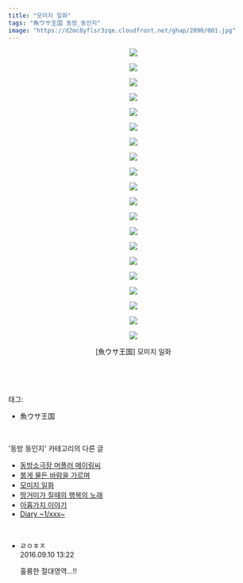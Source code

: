 ```yaml
---
title: "모미지 일화"
tags: "魚ウサ王国 동방_동인지"
image: "https://d2mc8yflsr3zqe.cloudfront.net/ghap/2090/001.jpg"
---
```

<div class="article">
<p style="text-align: center; clear: none; float: none;"><img src="{{ site.imgserver2 }}/ghap/2090/001.jpg"/></p>
<p style="text-align: center; clear: none; float: none;"><img src="{{ site.imgserver2 }}/ghap/2090/002.jpg"/></p>
<p style="text-align: center; clear: none; float: none;"><img src="{{ site.imgserver2 }}/ghap/2090/003.jpg"/></p>
<p style="text-align: center; clear: none; float: none;"><img src="{{ site.imgserver2 }}/ghap/2090/004.jpg"/></p>
<p style="text-align: center; clear: none; float: none;"><img src="{{ site.imgserver2 }}/ghap/2090/005.jpg"/></p>
<p style="text-align: center; clear: none; float: none;"><img src="{{ site.imgserver2 }}/ghap/2090/006.jpg"/></p>
<p style="text-align: center; clear: none; float: none;"><img src="{{ site.imgserver2 }}/ghap/2090/007.jpg"/></p>
<p style="text-align: center; clear: none; float: none;"><img src="{{ site.imgserver2 }}/ghap/2090/008.jpg"/></p>
<p style="text-align: center; clear: none; float: none;"><img src="{{ site.imgserver2 }}/ghap/2090/009.jpg"/></p>
<p style="text-align: center; clear: none; float: none;"><img src="{{ site.imgserver2 }}/ghap/2090/010.jpg"/></p>
<p style="text-align: center; clear: none; float: none;"><img src="{{ site.imgserver2 }}/ghap/2090/011.jpg"/></p>
<p style="text-align: center; clear: none; float: none;"><img src="{{ site.imgserver2 }}/ghap/2090/012.jpg"/></p>
<p style="text-align: center; clear: none; float: none;"><img src="{{ site.imgserver2 }}/ghap/2090/013.jpg"/></p>
<p style="text-align: center; clear: none; float: none;"><img src="{{ site.imgserver2 }}/ghap/2090/014.jpg"/></p>
<p style="text-align: center; clear: none; float: none;"><img src="{{ site.imgserver2 }}/ghap/2090/015.jpg"/></p>
<p style="text-align: center; clear: none; float: none;"><img src="{{ site.imgserver2 }}/ghap/2090/016.jpg"/></p>
<p style="text-align: center; clear: none; float: none;"><img src="{{ site.imgserver2 }}/ghap/2090/017.jpg"/></p>
<p style="text-align: center; clear: none; float: none;"><img src="{{ site.imgserver2 }}/ghap/2090/018.jpg"/></p>
<p style="text-align: center; clear: none; float: none;"><img src="{{ site.imgserver2 }}/ghap/2090/019.jpg"/></p>
<p style="text-align: center; clear: none; float: none;"><img src="{{ site.imgserver2 }}/ghap/2090/020.jpg"/></p>
<p style="text-align: center; clear: none; float: none;">[魚ウサ王国] 모미지 일화</p>
<p><br/></p>
</div><br/>
<div class="tagTrail">
<p>태그: </p>
<ul>
<li>魚ウサ王国</li>
</ul>
</div><br/>
<div class="another">
<p>'동방 동인지' 카테고리의 다른 글</p>
<ul>
<li><a href="/ghap_2093">동방소극장 머플러 메이링씨</a></li>
<li><a href="/ghap_2091">붉게 물든 바람을 가르며</a></li>
<li><a href="/ghap_2090">모미지 일화</a></li>
<li><a href="/ghap_2089">땅거미가 질때의 행복의 노래</a></li>
<li><a href="/ghap_2088">아홉가지 이야기</a></li>
<li><a href="/ghap_2087">Diary   ~1/xxx~</a></li>
</ul>
</div><br/>
<div class="cb_module cb_fluid">
<div class="cb_wrt cb_profile">
<div class="comment">
<ul>
<li class="cb_thumb_off" id="comment14803167">
<div class="cb_comment_area">
<div class="cb_info_area">
<div class="cb_section">
<span class="cb_nick_name">ㄹㅇㅎㅈ</span>
</div>
<div class="cb_section">
<span class="cb_date">2016.09.10 13:22 </span>
</div>
</div>
<div class="cb_dsc_comment">
<p class="cb_dsc">
											훌륭한 절대영역...!!
										</p>
</div>
</div></li>
</ul>
</div>
</div><!-- commentList close -->
</div><br/>
